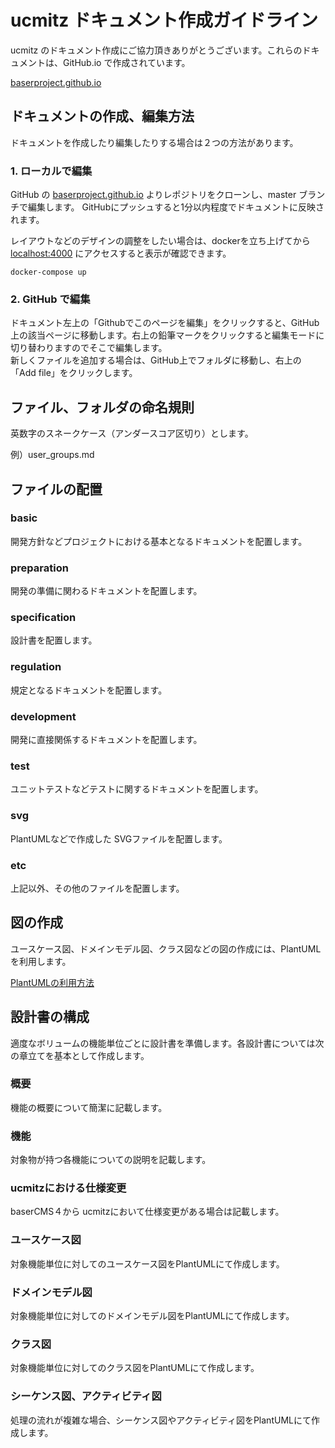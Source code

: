 # ucmitz ドキュメント作成ガイドライン

ucmitz のドキュメント作成にご協力頂きありがとうございます。これらのドキュメントは、GitHub.io で作成されています。

[baserproject.github.io](https://baserproject.github.io/)

 
## ドキュメントの作成、編集方法

ドキュメントを作成したり編集したりする場合は２つの方法があります。

### 1. ローカルで編集

GitHub の [baserproject.github.io](https://github.com/baserproject/baserproject.github.io/tree/master/5/ucmitz) よりレポジトリをクローンし、master ブランチで編集します。
GitHubにプッシュすると1分以内程度でドキュメントに反映されます。

レイアウトなどのデザインの調整をしたい場合は、dockerを立ち上げてから [localhost:4000](http://localhost:4000) にアクセスすると表示が確認できます。

```
docker-compose up
```

### 2. GitHub で編集

ドキュメント左上の「Githubでこのページを編集」をクリックすると、GitHub上の該当ページに移動します。右上の鉛筆マークをクリックすると編集モードに切り替わりますのでそこで編集します。  
新しくファイルを追加する場合は、GitHub上でフォルダに移動し、右上の「Add file」をクリックします。

 
## ファイル、フォルダの命名規則
英数字のスネークケース（アンダースコア区切り）とします。

例）user_groups.md

 
## ファイルの配置

### basic
開発方針などプロジェクトにおける基本となるドキュメントを配置します。

### preparation
開発の準備に関わるドキュメントを配置します。

### specification
設計書を配置します。

### regulation
規定となるドキュメントを配置します。

### development
開発に直接関係するドキュメントを配置します。

### test
ユニットテストなどテストに関するドキュメントを配置します。

### svg
PlantUMLなどで作成した SVGファイルを配置します。

### etc
上記以外、その他のファイルを配置します。

 
## 図の作成
ユースケース図、ドメインモデル図、クラス図などの図の作成には、PlantUML を利用します。

[PlantUMLの利用方法](./etc/plant_uml)

 
## 設計書の構成

適度なボリュームの機能単位ごとに設計書を準備します。各設計書については次の章立てを基本として作成します。
### 概要
機能の概要について簡潔に記載します。

### 機能
対象物が持つ各機能についての説明を記載します。

### ucmitzにおける仕様変更　
baserCMS４から ucmitzにおいて仕様変更がある場合は記載します。

### ユースケース図
対象機能単位に対してのユースケース図をPlantUMLにて作成します。

### ドメインモデル図
対象機能単位に対してのドメインモデル図をPlantUMLにて作成します。

### クラス図
対象機能単位に対してのクラス図をPlantUMLにて作成します。

### シーケンス図、アクティビティ図
処理の流れが複雑な場合、シーケンス図やアクティビティ図をPlantUMLにて作成します。

